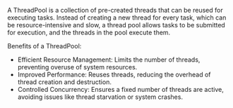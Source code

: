 A ThreadPool is a collection of pre-created threads that can be reused for executing tasks. Instead of creating a new thread for every task, which can be resource-intensive and slow, a thread pool allows tasks to be submitted for execution, and the threads in the pool execute them.

Benefits of a ThreadPool:
- Efficient Resource Management: Limits the number of threads, preventing overuse of system resources.
- Improved Performance: Reuses threads, reducing the overhead of thread creation and destruction.
- Controlled Concurrency: Ensures a fixed number of threads are active, avoiding issues like thread starvation or system crashes.